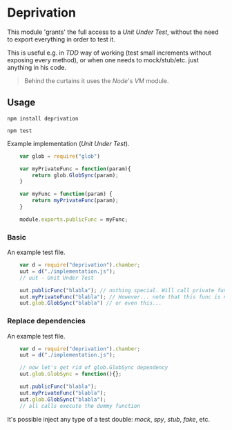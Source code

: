 # Deprivation

This module 'grants' the full access to a *Unit Under Test*, without the need to export everything in order to test it.

This is useful e.g. in *TDD* way of working (test small increments without exposing every method), or when one needs to
mock/stub/etc. just anything in his code.

 > Behind the curtains it uses the *Node*'s *VM* module.

## Usage

`npm install deprivation`

`npm test`

Example implementation (*Unit Under Test*).

```javascript
    var glob = require("glob")

    var myPrivateFunc = function(param){
        return glob.GlobSync(param);
    }

    var myFunc = function(param) {
        return myPrivateFunc(param);
    }

    module.exports.publicFunc = myFunc;
```

### Basic

An example test file.

```javascript
    var d = require("deprivation").chamber;
    uut = d("./implementation.js");
    // uut - Unit Under Test

    uut.publicFunc("blabla"); // nothing special. Will call private func, which calls the original glob.GlobSync.
    uut.myPrivateFunc("blabla"); // However... note that this func is not exported, but still accessible in a test!
    uut.glob.GlobSync("blabla") // or even this...
```

### Replace dependencies

An example test file.

```javascript
    var d = require("deprivation").chamber;
    uut = d("./implementation.js");

    // now let's get rid of glob.GlobSync dependency
    uut.glob.GlobSync = function(){};

    uut.publicFunc("blabla");
    uut.myPrivateFunc("blabla");
    uut.glob.GlobSync("blabla");
    // all calls execute the dummy function
```

It's possible inject any type of a test double: *mock*, *spy*, *stub*, *fake*, etc.
